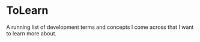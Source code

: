 # ToLearn
A running list of development terms and concepts I come across that I want to learn more about.
